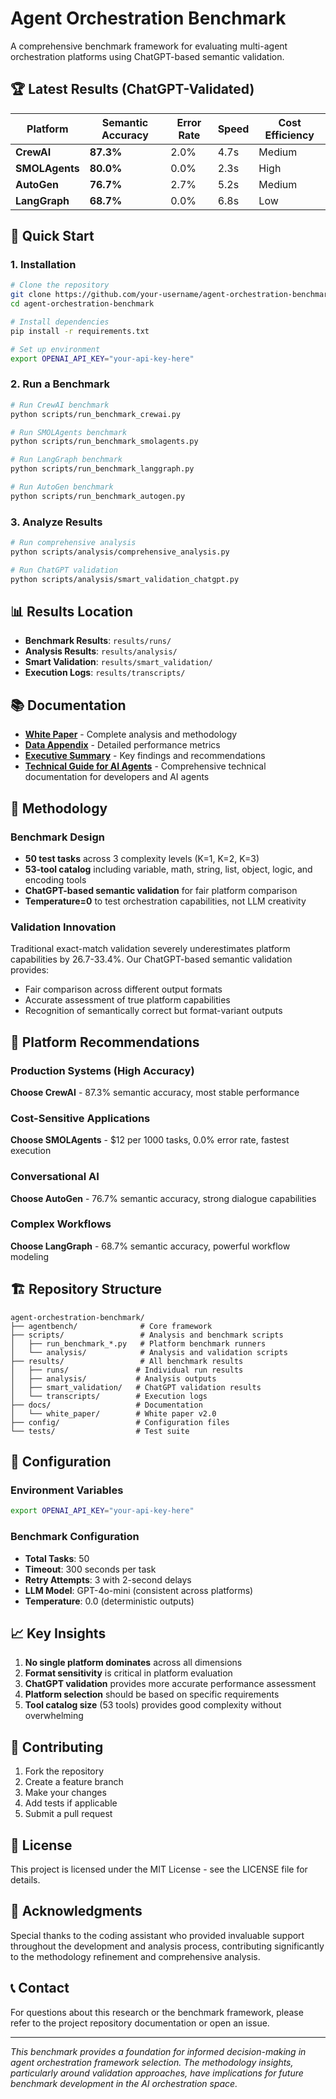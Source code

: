 # Agent Orchestration Benchmark

A comprehensive benchmark framework for evaluating multi-agent orchestration platforms using ChatGPT-based semantic validation.

## 🏆 Latest Results (ChatGPT-Validated)

| Platform | Semantic Accuracy | Error Rate | Speed | Cost Efficiency |
|----------|------------------|------------|-------|-----------------|
| **CrewAI** | **87.3%** | 2.0% | 4.7s | Medium |
| **SMOLAgents** | **80.0%** | 0.0% | 2.3s | High |
| **AutoGen** | **76.7%** | 2.7% | 5.2s | Medium |
| **LangGraph** | **68.7%** | 0.0% | 6.8s | Low |

## 🚀 Quick Start

### 1. Installation
```bash
# Clone the repository
git clone https://github.com/your-username/agent-orchestration-benchmark.git
cd agent-orchestration-benchmark

# Install dependencies
pip install -r requirements.txt

# Set up environment
export OPENAI_API_KEY="your-api-key-here"
```

### 2. Run a Benchmark
```bash
# Run CrewAI benchmark
python scripts/run_benchmark_crewai.py

# Run SMOLAgents benchmark
python scripts/run_benchmark_smolagents.py

# Run LangGraph benchmark
python scripts/run_benchmark_langgraph.py

# Run AutoGen benchmark
python scripts/run_benchmark_autogen.py
```

### 3. Analyze Results
```bash
# Run comprehensive analysis
python scripts/analysis/comprehensive_analysis.py

# Run ChatGPT validation
python scripts/analysis/smart_validation_chatgpt.py
```

## 📊 Results Location

- **Benchmark Results**: `results/runs/`
- **Analysis Results**: `results/analysis/`
- **Smart Validation**: `results/smart_validation/`
- **Execution Logs**: `results/transcripts/`

## 📚 Documentation

- **[White Paper](docs/white_paper/Agent_Orchestration_Benchmark_White_Paper.md)** - Complete analysis and methodology
- **[Data Appendix](docs/white_paper/White_Paper_Data_Appendix.md)** - Detailed performance metrics
- **[Executive Summary](docs/white_paper/White_Paper_Summary.md)** - Key findings and recommendations
- **[Technical Guide for AI Agents](docs/implementation/AGENTS.md)** - Comprehensive technical documentation for developers and AI agents

## 🔬 Methodology

### Benchmark Design
- **50 test tasks** across 3 complexity levels (K=1, K=2, K=3)
- **53-tool catalog** including variable, math, string, list, object, logic, and encoding tools
- **ChatGPT-based semantic validation** for fair platform comparison
- **Temperature=0** to test orchestration capabilities, not LLM creativity

### Validation Innovation
Traditional exact-match validation severely underestimates platform capabilities by 26.7-33.4%. Our ChatGPT-based semantic validation provides:
- Fair comparison across different output formats
- Accurate assessment of true platform capabilities
- Recognition of semantically correct but format-variant outputs

## 🎯 Platform Recommendations

### Production Systems (High Accuracy)
**Choose CrewAI** - 87.3% semantic accuracy, most stable performance

### Cost-Sensitive Applications
**Choose SMOLAgents** - $12 per 1000 tasks, 0.0% error rate, fastest execution

### Conversational AI
**Choose AutoGen** - 76.7% semantic accuracy, strong dialogue capabilities

### Complex Workflows
**Choose LangGraph** - 68.7% semantic accuracy, powerful workflow modeling

## 🏗️ Repository Structure

```
agent-orchestration-benchmark/
├── agentbench/              # Core framework
├── scripts/                 # Analysis and benchmark scripts
│   ├── run_benchmark_*.py   # Platform benchmark runners
│   └── analysis/            # Analysis and validation scripts
├── results/                 # All benchmark results
│   ├── runs/               # Individual run results
│   ├── analysis/           # Analysis outputs
│   ├── smart_validation/   # ChatGPT validation results
│   └── transcripts/        # Execution logs
├── docs/                   # Documentation
│   └── white_paper/        # White paper v2.0
├── config/                 # Configuration files
└── tests/                  # Test suite
```

## 🔧 Configuration

### Environment Variables
```bash
export OPENAI_API_KEY="your-api-key-here"
```

### Benchmark Configuration
- **Total Tasks**: 50
- **Timeout**: 300 seconds per task
- **Retry Attempts**: 3 with 2-second delays
- **LLM Model**: GPT-4o-mini (consistent across platforms)
- **Temperature**: 0.0 (deterministic outputs)

## 📈 Key Insights

1. **No single platform dominates** across all dimensions
2. **Format sensitivity** is critical in platform evaluation
3. **ChatGPT validation** provides more accurate performance assessment
4. **Platform selection** should be based on specific requirements
5. **Tool catalog size** (53 tools) provides good complexity without overwhelming

## 🤝 Contributing

1. Fork the repository
2. Create a feature branch
3. Make your changes
4. Add tests if applicable
5. Submit a pull request

## 📄 License

This project is licensed under the MIT License - see the LICENSE file for details.

## 🙏 Acknowledgments

Special thanks to the coding assistant who provided invaluable support throughout the development and analysis process, contributing significantly to the methodology refinement and comprehensive analysis.

## 📞 Contact

For questions about this research or the benchmark framework, please refer to the project repository documentation or open an issue.

---

*This benchmark provides a foundation for informed decision-making in agent orchestration framework selection. The methodology insights, particularly around validation approaches, have implications for future benchmark development in the AI orchestration space.*